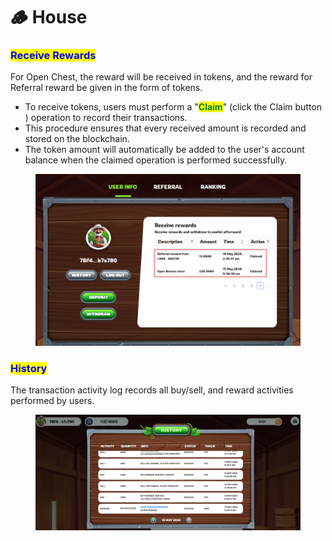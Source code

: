 # 🪵 House

### <mark style="color:blue;">Receive Rewards</mark>

For Open Chest, the reward will be received in tokens, and the reward for Referral reward be given in the form of tokens.

* To receive tokens, users must perform a "<mark style="color:green;">**Claim**</mark>"  (click the Claim button ) operation to record their transactions.
* &#x20;This procedure ensures that every received amount is recorded and stored on the blockchain.&#x20;
* The token amount will automatically be added to the user's account balance when the claimed operation is performed successfully.

<figure><img src="../../.gitbook/assets/House.png" alt=""><figcaption></figcaption></figure>

### <mark style="color:blue;">History</mark>

The transaction activity log records all buy/sell, and reward activities performed by users.

<figure><img src="../../.gitbook/assets/history.png" alt=""><figcaption></figcaption></figure>

